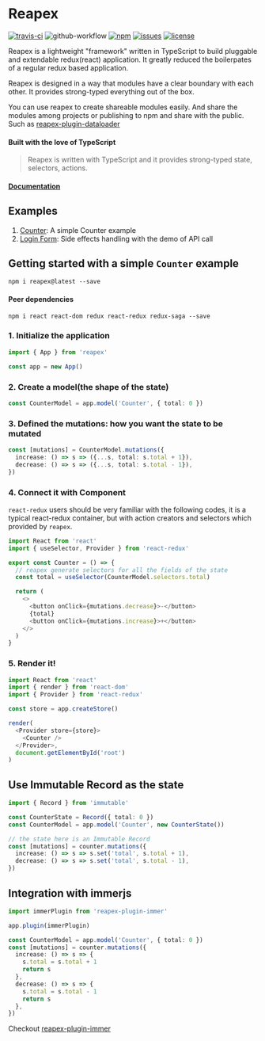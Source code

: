 # Reapex 
[![travis-ci](https://travis-ci.org/ruanyl/reapex.svg?branch=master)](https://travis-ci.org/github/ruanyl/reapex)
![github-workflow](https://github.com/ruanyl/reapex/workflows/CI/badge.svg)
[![npm](https://img.shields.io/npm/v/reapex.svg)](https://www.npmjs.com/package/reapex)
[![issues](https://img.shields.io/github/issues/ruanyl/reapex)](https://github.com/ruanyl/reapex/issues)
[![license](https://img.shields.io/github/license/ruanyl/reapex)](https://github.com/ruanyl/reapex/blob/master/LICENSE.md)


Reapex is a lightweight "framework" written in TypeScript to build pluggable and extendable redux(react) application. It greatly reduced the boilerpates of a regular redux based application.

Reapex is designed in a way that modules have a clear boundary with each other. It provides strong-typed everything out of the box.

You can use reapex to create shareable modules easily. And share the modules among projects or publishing to npm and share with the public. Such as [reapex-plugin-dataloader](https://github.com/ReapexJS/reapex-plugin-dataloader)


#### Built with the love of TypeScript
> Reapex is written with TypeScript and it provides strong-typed state, selectors, actions.

#### [Documentation](https://reapex.gitbook.io/docs/)

## Examples

1. [Counter](https://codesandbox.io/s/reapex-example-counter-oluew): A simple Counter example
2. [Login Form](https://codesandbox.io/s/reapex-login-form-06eq1): Side effects handling with the demo of API call

## Getting started with a simple `Counter` example

```
npm i reapex@latest --save
```
#### Peer dependencies
```
npm i react react-dom redux react-redux redux-saga --save
```

### 1. Initialize the application
```typescript
import { App } from 'reapex'

const app = new App()

```

### 2. Create a model(the shape of the state)
```typescript
const CounterModel = app.model('Counter', { total: 0 })
```

### 3. Defined the mutations: how you want the state to be mutated
```typescript
const [mutations] = CounterModel.mutations({
  increase: () => s => ({...s, total: s.total + 1}),
  decrease: () => s => ({...s, total: s.total - 1}),
})
```

### 4. Connect it with Component
`react-redux` users should be very familiar with the following codes, it is a typical react-redux container, but with action creators and selectors which provided by `reapex`.

```typescript
import React from 'react'
import { useSelector, Provider } from 'react-redux'

export const Counter = () => {
  // reapex generate selectors for all the fields of the state
  const total = useSelector(CounterModel.selectors.total)

  return (
    <>
      <button onClick={mutations.decrease}>-</button>
      {total}
      <button onClick={mutations.increase}>+</button>
    </>
  )
}
```

### 5. Render it!
```typescript
import React from 'react'
import { render } from 'react-dom'
import { Provider } from 'react-redux'

const store = app.createStore()

render(
  <Provider store={store}>
    <Counter />
  </Provider>,
  document.getElementById('root')
)
```

## Use Immutable Record as the state
```typescript
import { Record } from 'immutable'

const CounterState = Record({ total: 0 })
const CounterModel = app.model('Counter', new CounterState())

// the state here is an Immutable Record
const [mutations] = counter.mutations({
  increase: () => s => s.set('total', s.total + 1),
  decrease: () => s => s.set('total', s.total - 1),
})
```

## Integration with immerjs
```typescript
import immerPlugin from 'reapex-plugin-immer'

app.plugin(immerPlugin)

const CounterModel = app.model('Counter', { total: 0 })
const [mutations] = counter.mutations({
  increase: () => s => {
    s.total = s.total + 1
    return s
  },
  decrease: () => s => {
    s.total = s.total - 1
    return s
  },
})
```
Checkout [reapex-plugin-immer](https://github.com/ReapexJS/reapex-plugin-immer)
